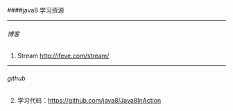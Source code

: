 ####java8 学习资源

------------


###### 博客
1. Stream http://ifeve.com/stream/

------------

###### github
2. 学习代码：https://github.com/java8/Java8InAction
